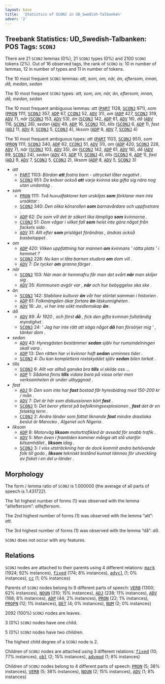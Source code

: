 ```yaml
---
layout: base
title:  'Statistics of SCONJ in UD_Swedish-Talbanken'
udver: '2'
---
```


## Treebank Statistics: UD_Swedish-Talbanken: POS Tags: `SCONJ`

There are 21 `SCONJ` lemmas (0%), 21 `SCONJ` types (0%) and 2100 `SCONJ` tokens (2%).
Out of 16 observed tags, the rank of `SCONJ` is: 10 in number of lemmas, 12 in number of types and 11 in number of tokens.

The 10 most frequent `SCONJ` lemmas: <em>att, som, om, när, än, eftersom, innan, då, medan, sedan</em>

The 10 most frequent `SCONJ` types:  <em>att, som, om, när, än, eftersom, innan, då, medan, sedan</em>

The 10 most frequent ambiguous lemmas: <em>att</em> (<tt><a href="sv_talbanken-pos-PART.html">PART</a></tt> 1128, <tt><a href="sv_talbanken-pos-SCONJ.html">SCONJ</a></tt> 971), <em>som</em> (<tt><a href="sv_talbanken-pos-PRON.html">PRON</a></tt> 1111, <tt><a href="sv_talbanken-pos-SCONJ.html">SCONJ</a></tt> 357, <tt><a href="sv_talbanken-pos-ADP.html">ADP</a></tt> 67, <tt><a href="sv_talbanken-pos-CCONJ.html">CCONJ</a></tt> 52, <tt><a href="sv_talbanken-pos-ADV.html">ADV</a></tt> 31), <em>om</em> (<tt><a href="sv_talbanken-pos-ADP.html">ADP</a></tt> 427, <tt><a href="sv_talbanken-pos-SCONJ.html">SCONJ</a></tt> 319, <tt><a href="sv_talbanken-pos-ADV.html">ADV</a></tt> 7), <em>när</em> (<tt><a href="sv_talbanken-pos-SCONJ.html">SCONJ</a></tt> 153, <tt><a href="sv_talbanken-pos-ADV.html">ADV</a></tt> 53), <em>än</em> (<tt><a href="sv_talbanken-pos-SCONJ.html">SCONJ</a></tt> 142, <tt><a href="sv_talbanken-pos-ADP.html">ADP</a></tt> 61, <tt><a href="sv_talbanken-pos-ADV.html">ADV</a></tt> 16), <em>då</em> (<tt><a href="sv_talbanken-pos-ADV.html">ADV</a></tt> 116, <tt><a href="sv_talbanken-pos-SCONJ.html">SCONJ</a></tt> 26), <em>sedan</em> (<tt><a href="sv_talbanken-pos-ADV.html">ADV</a></tt> 49, <tt><a href="sv_talbanken-pos-ADP.html">ADP</a></tt> 16, <tt><a href="sv_talbanken-pos-SCONJ.html">SCONJ</a></tt> 10), <em>tills</em> (<tt><a href="sv_talbanken-pos-SCONJ.html">SCONJ</a></tt> 6, <tt><a href="sv_talbanken-pos-ADP.html">ADP</a></tt> 1), <em>fast</em> (<tt><a href="sv_talbanken-pos-ADJ.html">ADJ</a></tt> 11, <tt><a href="sv_talbanken-pos-ADV.html">ADV</a></tt> 8, <tt><a href="sv_talbanken-pos-SCONJ.html">SCONJ</a></tt> 5, <tt><a href="sv_talbanken-pos-CCONJ.html">CCONJ</a></tt> 4), <em>liksom</em> (<tt><a href="sv_talbanken-pos-ADP.html">ADP</a></tt> 8, <tt><a href="sv_talbanken-pos-ADV.html">ADV</a></tt> 7, <tt><a href="sv_talbanken-pos-SCONJ.html">SCONJ</a></tt> 4)

The 10 most frequent ambiguous types:  <em>att</em> (<tt><a href="sv_talbanken-pos-PART.html">PART</a></tt> 1103, <tt><a href="sv_talbanken-pos-SCONJ.html">SCONJ</a></tt> 951), <em>som</em> (<tt><a href="sv_talbanken-pos-PRON.html">PRON</a></tt> 1111, <tt><a href="sv_talbanken-pos-SCONJ.html">SCONJ</a></tt> 340, <tt><a href="sv_talbanken-pos-ADP.html">ADP</a></tt> 62, <tt><a href="sv_talbanken-pos-CCONJ.html">CCONJ</a></tt> 51, <tt><a href="sv_talbanken-pos-ADV.html">ADV</a></tt> 31), <em>om</em> (<tt><a href="sv_talbanken-pos-ADP.html">ADP</a></tt> 420, <tt><a href="sv_talbanken-pos-SCONJ.html">SCONJ</a></tt> 228, <tt><a href="sv_talbanken-pos-ADV.html">ADV</a></tt> 7), <em>när</em> (<tt><a href="sv_talbanken-pos-SCONJ.html">SCONJ</a></tt> 103, <tt><a href="sv_talbanken-pos-ADV.html">ADV</a></tt> 35), <em>än</em> (<tt><a href="sv_talbanken-pos-SCONJ.html">SCONJ</a></tt> 142, <tt><a href="sv_talbanken-pos-ADP.html">ADP</a></tt> 61, <tt><a href="sv_talbanken-pos-ADV.html">ADV</a></tt> 16), <em>då</em> (<tt><a href="sv_talbanken-pos-ADV.html">ADV</a></tt> 89, <tt><a href="sv_talbanken-pos-SCONJ.html">SCONJ</a></tt> 24), <em>sedan</em> (<tt><a href="sv_talbanken-pos-ADV.html">ADV</a></tt> 43, <tt><a href="sv_talbanken-pos-ADP.html">ADP</a></tt> 13, <tt><a href="sv_talbanken-pos-SCONJ.html">SCONJ</a></tt> 4), <em>tills</em> (<tt><a href="sv_talbanken-pos-SCONJ.html">SCONJ</a></tt> 6, <tt><a href="sv_talbanken-pos-ADP.html">ADP</a></tt> 1), <em>fast</em> (<tt><a href="sv_talbanken-pos-ADJ.html">ADJ</a></tt> 9, <tt><a href="sv_talbanken-pos-ADV.html">ADV</a></tt> 7, <tt><a href="sv_talbanken-pos-SCONJ.html">SCONJ</a></tt> 5, <tt><a href="sv_talbanken-pos-CCONJ.html">CCONJ</a></tt> 2), <em>liksom</em> (<tt><a href="sv_talbanken-pos-ADP.html">ADP</a></tt> 8, <tt><a href="sv_talbanken-pos-ADV.html">ADV</a></tt> 5, <tt><a href="sv_talbanken-pos-SCONJ.html">SCONJ</a></tt> 3)


* <em>att</em>
  * <tt><a href="sv_talbanken-pos-PART.html">PART</a></tt> 1103: <em>Bördan <b>att</b> fostra barn - uttrycket låter negativt .</em>
  * <tt><a href="sv_talbanken-pos-SCONJ.html">SCONJ</a></tt> 951: <em>De kräver också <b>att</b> varje kvinna ska gifta sig nära nog utan undantag .</em>
* <em>som</em>
  * <tt><a href="sv_talbanken-pos-PRON.html">PRON</a></tt> 1111: <em>Två huvudfaktorer kan urskiljas <b>som</b> förklarar men inte ursäktar :</em>
  * <tt><a href="sv_talbanken-pos-SCONJ.html">SCONJ</a></tt> 340: <em>Den olika könsrollen <b>som</b> barnavårdare och uppfostrare .</em>
  * <tt><a href="sv_talbanken-pos-ADP.html">ADP</a></tt> 62: <em>De som vill det är säkert lika lämpliga <b>som</b> kvinnorna .</em>
  * <tt><a href="sv_talbanken-pos-CCONJ.html">CCONJ</a></tt> 51: <em>Dom vågar i vilket fall <b>som</b> helst inte göra något från fackets sida .</em>
  * <tt><a href="sv_talbanken-pos-ADV.html">ADV</a></tt> 31: <em>Allt efter <b>som</b> prisläget förändras , ändras också basbeloppet .</em>
* <em>om</em>
  * <tt><a href="sv_talbanken-pos-ADP.html">ADP</a></tt> 420: <em>Vilken uppfattning har mannen <b>om</b> kvinnans ' rätta plats ' i hemmet ?</em>
  * <tt><a href="sv_talbanken-pos-SCONJ.html">SCONJ</a></tt> 228: <em>Nu kan vi låta barnen studera <b>om</b> dom vill .</em>
  * <tt><a href="sv_talbanken-pos-ADV.html">ADV</a></tt> 7: <em>De tycker <b>om</b> granna färger .</em>
* <em>när</em>
  * <tt><a href="sv_talbanken-pos-SCONJ.html">SCONJ</a></tt> 103: <em>När man är hemmafru får man det svårt <b>när</b> man skiljer sig .</em>
  * <tt><a href="sv_talbanken-pos-ADV.html">ADV</a></tt> 35: <em>Kommunen avgör var , <b>när</b> och hur bebyggelse ska ske .</em>
* <em>än</em>
  * <tt><a href="sv_talbanken-pos-SCONJ.html">SCONJ</a></tt> 142: <em>Stabilare kulturer <b>än</b> vår har störtat samman i historien .</em>
  * <tt><a href="sv_talbanken-pos-ADP.html">ADP</a></tt> 61: <em>Folkmängden ökar fortare <b>än</b> läskunnigheten .</em>
  * <tt><a href="sv_talbanken-pos-ADV.html">ADV</a></tt> 16: <em>Ja , vi har inte sökt medlemskap <b>än</b> .</em>
* <em>då</em>
  * <tt><a href="sv_talbanken-pos-ADV.html">ADV</a></tt> 89: <em>År 1920 , och först <b>då</b> , fick den gifta kvinnan fullständig myndighet .</em>
  * <tt><a href="sv_talbanken-pos-SCONJ.html">SCONJ</a></tt> 24: <em>' Jag har inte rätt att säga något <b>då</b> han försörjer mig ' , tänker dom .</em>
* <em>sedan</em>
  * <tt><a href="sv_talbanken-pos-ADV.html">ADV</a></tt> 43: <em>Hyresgästen bestämmer <b>sedan</b> själv hur rumsindelningen skall vara .</em>
  * <tt><a href="sv_talbanken-pos-ADP.html">ADP</a></tt> 13: <em>Den rätten har vi kvinnor haft <b>sedan</b> urminnes tider .</em>
  * <tt><a href="sv_talbanken-pos-SCONJ.html">SCONJ</a></tt> 4: <em>Du kan komplettera rostskyddet själv <b>sedan</b> bilen torkat .</em>
* <em>tills</em>
  * <tt><a href="sv_talbanken-pos-SCONJ.html">SCONJ</a></tt> 6: <em>Allt var alltså ganska bra <b>tills</b> vi skilde oss ...</em>
  * <tt><a href="sv_talbanken-pos-ADP.html">ADP</a></tt> 1: <em>Sådana finns <b>tills</b> vidare bara på vissa orter men verksamheten är under utbyggnad .</em>
* <em>fast</em>
  * <tt><a href="sv_talbanken-pos-ADJ.html">ADJ</a></tt> 9: <em>Den som inte har <b>fast</b> bostad får hyresbidrag med 150-200 kr / mån .</em>
  * <tt><a href="sv_talbanken-pos-ADV.html">ADV</a></tt> 7: <em>Det är här som diskussionen kört <b>fast</b> .</em>
  * <tt><a href="sv_talbanken-pos-SCONJ.html">SCONJ</a></tt> 5: <em>Det beror ytterst på befolkningsexplosionen , <b>fast</b> det är en felaktig term .</em>
  * <tt><a href="sv_talbanken-pos-CCONJ.html">CCONJ</a></tt> 2: <em>Andra länder som fattat liknande <b>fast</b> mindre drastiska beslut är Marocko , Algeriet och Nigeria .</em>
* <em>liksom</em>
  * <tt><a href="sv_talbanken-pos-ADP.html">ADP</a></tt> 8: <em>Motorväg <b>liksom</b> motortrafikled är avsedd för snabb trafik .</em>
  * <tt><a href="sv_talbanken-pos-ADV.html">ADV</a></tt> 5: <em>Men även i framtiden kommer många att stå utanför bilsamhället , <b>liksom</b> idag .</em>
  * <tt><a href="sv_talbanken-pos-SCONJ.html">SCONJ</a></tt> 3: <em>I viss utsträckning har de dock kommit andra behövande folk till godo , <b>liksom</b> tekniskt bistånd kunnat lämnas för utveckling av fisket i en del u-länder .</em>

## Morphology

The form / lemma ratio of `SCONJ` is 1.000000 (the average of all parts of speech is 1.431722).

The 1st highest number of forms (1) was observed with the lemma “allteftersom”: <em>allteftersom</em>.

The 2nd highest number of forms (1) was observed with the lemma “att”: <em>att</em>.

The 3rd highest number of forms (1) was observed with the lemma “då”: <em>då</em>.

`SCONJ` does not occur with any features.


## Relations

`SCONJ` nodes are attached to their parents using 4 different relations: <tt><a href="sv_talbanken-dep-mark.html">mark</a></tt> (1924; 92% instances), <tt><a href="sv_talbanken-dep-fixed.html">fixed</a></tt> (174; 8% instances), <tt><a href="sv_talbanken-dep-advcl.html">advcl</a></tt> (1; 0% instances), <tt><a href="sv_talbanken-dep-cc.html">cc</a></tt> (1; 0% instances)

Parents of `SCONJ` nodes belong to 9 different parts of speech: <tt><a href="sv_talbanken-pos-VERB.html">VERB</a></tt> (1300; 62% instances), <tt><a href="sv_talbanken-pos-NOUN.html">NOUN</a></tt> (310; 15% instances), <tt><a href="sv_talbanken-pos-ADJ.html">ADJ</a></tt> (238; 11% instances), <tt><a href="sv_talbanken-pos-ADV.html">ADV</a></tt> (168; 8% instances), <tt><a href="sv_talbanken-pos-ADP.html">ADP</a></tt> (44; 2% instances), <tt><a href="sv_talbanken-pos-PRON.html">PRON</a></tt> (22; 1% instances), <tt><a href="sv_talbanken-pos-PROPN.html">PROPN</a></tt> (12; 1% instances), <tt><a href="sv_talbanken-pos-DET.html">DET</a></tt> (4; 0% instances), <tt><a href="sv_talbanken-pos-NUM.html">NUM</a></tt> (2; 0% instances)

2092 (100%) `SCONJ` nodes are leaves.

3 (0%) `SCONJ` nodes have one child.

5 (0%) `SCONJ` nodes have two children.

The highest child degree of a `SCONJ` node is 2.

Children of `SCONJ` nodes are attached using 3 different relations: <tt><a href="sv_talbanken-dep-fixed.html">fixed</a></tt> (10; 77% instances), <tt><a href="sv_talbanken-dep-obl.html">obl</a></tt> (2; 15% instances), <tt><a href="sv_talbanken-dep-advmod.html">advmod</a></tt> (1; 8% instances)

Children of `SCONJ` nodes belong to 4 different parts of speech: <tt><a href="sv_talbanken-pos-PRON.html">PRON</a></tt> (5; 38% instances), <tt><a href="sv_talbanken-pos-VERB.html">VERB</a></tt> (5; 38% instances), <tt><a href="sv_talbanken-pos-NOUN.html">NOUN</a></tt> (2; 15% instances), <tt><a href="sv_talbanken-pos-ADV.html">ADV</a></tt> (1; 8% instances)

